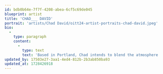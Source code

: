 ```yaml
---
id: bdb0b64e-7f7f-4208-abea-6cf5c69de045
blueprint: artist
title: 'CHAD___ DAVID'
portrait: 'artists/Chad David/oitt24-artist-portraits-chad-david.jpeg'
bio:
  -
    type: paragraph
    content:
      -
        type: text
        text: 'Based in Portland, Chad intends to blend the atmosphere of queer dance euphoria with a thoughtfully freaky approach to processing one’s emotions. Sets unbound by genre or tempo designed to move the listener through all the hidden parts of their being, born and reborn on the dance floor ⋆ ˚｡⋆୨୧˚ .・。.・゜✭・.・✫・゜・。. ༄ؘ ۪۪۫۫ ▹▫◃ ۪۪۫۫ ༄ؘ ･ﾟﾟ･｡.・゜゜・*°:⋆ₓₒ'
updated_by: 17503e27-3aa1-4ed4-812b-2b3ab850ba93
updated_at: 1728426918
---
```

